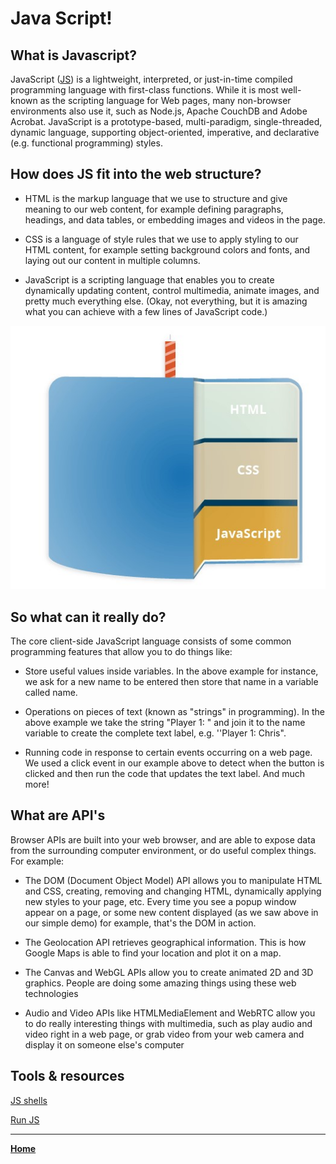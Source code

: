 # Java Script!

## What is Javascript?

JavaScript ([JS](https://developer.mozilla.org/en-US/docs/Web/JavaScript)) is a lightweight, interpreted, or just-in-time compiled programming language with first-class functions. While it is most well-known as the scripting language for Web pages, many non-browser environments also use it, such as Node.js, Apache CouchDB and Adobe Acrobat. JavaScript is a prototype-based, multi-paradigm, single-threaded, dynamic language, supporting object-oriented, imperative, and declarative (e.g. functional programming) styles. 

## How does JS fit into the web structure?

* HTML  is the markup language that we use to structure and give meaning to our web content, for example defining paragraphs, headings, and data tables, or embedding images and videos in the page.

* CSS  is a language of style rules that we use to apply styling to our HTML content, for example setting background colors and fonts, and laying out our content in multiple columns.

* JavaScript  is a scripting language that enables you to create dynamically updating content, control multimedia, animate images, and pretty much everything else. (Okay, not everything, but it is amazing what you can achieve with a few lines of JavaScript code.)

![js](js.jpg)

## So what can it really do?

The core client-side JavaScript language consists of some common programming features that allow you to do things like:

* Store useful values inside variables. In the above example for instance, we ask for a new name to be entered then store that name in a variable called name.

* Operations on pieces of text (known as "strings" in programming). In the above example we take the string "Player 1: " and join it to the name variable to create the complete text label, e.g. ''Player 1: Chris".

* Running code in response to certain events occurring on a web page. We used a click event in our example above to detect when the button is clicked and then run the code that updates the text label.
And much more!

## What are API's

Browser APIs are built into your web browser, and are able to expose data from the surrounding computer environment, or do useful complex things. For example:

* The DOM (Document Object Model) API allows you to manipulate HTML and CSS, creating, removing and changing HTML, dynamically applying new styles to your page, etc. Every time you see a popup window appear on a page, or some new content displayed (as we saw above in our simple demo) for example, that's the DOM in action.

* The Geolocation API retrieves geographical information. This is how Google Maps is able to find your location and plot it on a map.

* The Canvas and WebGL APIs allow you to create animated 2D and 3D graphics. People are doing some amazing things using these web technologies 

* Audio and Video APIs like HTMLMediaElement and WebRTC allow you to do really interesting things with multimedia, such as play audio and video right in a web page, or grab video from your web camera and display it on someone else's computer 

## Tools & resources

[JS shells](https://developer.mozilla.org/en-US/docs/Web/JavaScript/Shells)

[Run JS](https://runjs.app/)

***

 [**Home**](https://slayerr1.github.io/reading-notes/)